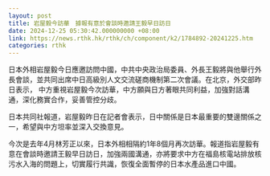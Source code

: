```yaml
---
layout: post
title: 岩屋毅今訪華　據報有意於會談時邀請王毅早日訪日
date: 2024-12-25 05:30:42.000000000 +08:00
link: https://news.rthk.hk/rthk/ch/component/k2/1784892-20241225.htm
categories: rthk
---
```


日本外相岩屋毅今日應邀訪問中國，中共中央政治局委員、外長王毅將與他舉行外長會談，並共同出席中日高級別人文交流磋商機制第二次會議。在北京，外交部昨日表示， 中方重視岩屋毅今次訪華，中方願與日方著眼共同利益，加強對話溝通，深化務實合作，妥善管控分歧。

日本共同社報道，岩屋毅昨日在記者會表示，日中關係是日本最重要的雙邊關係之一，希望與中方坦率並深入交換意見。

今次是去年4月林芳正以來，日本外相相隔約1年8個月再次訪華。報道指岩屋毅有意在會談時邀請王毅早日訪日，加強兩國溝通，亦將要求中方在福島核電站排放核污水入海的問題上，切實履行共識，恢復全面暫停的日本水產品進口中國。
